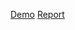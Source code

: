 [Demo](http://canvas-vis.org/ideas/gg/editor.html)
[Report](https://docs.google.com/document/d/1shaxGjI3a-IbaAKCTE4BIOYEdoHO-ec06T7oKs5ozHs/edit)
